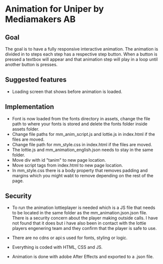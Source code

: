 # Animation for Uniper by Mediamakers AB

## Goal
The goal is to have a fully responsive interactive animation. The animation is divided in to steps each step has a respective step button. When a button is pressed a textbox will appear and that animation step will play in a loop until another button is presses.

## Suggested features
- Loading screen that shows before animation is loaded.

## Implementation
- Font is now loaded from the fonts directory in assets, change the file path to where your fonts is stored and delete the fonts folder inside assets folder.
- Change file paths for mm_anim_script.js and lottie.js in index.html if the files are moved.
- Change file path for mm_style.css in index.html if the files are moved.
- The lottie.js and mm_animation_english.json needs to stay in the same folder.
- Move div with id "tanim" to new page location.
- Move script tags from index.html to new page location.
- In mm_style.css there is a body property that removes padding and margins which you might wabt to remove depending on the rest of the page.

## Security
- To run the animation lottieplayer is needed which is a JS file that needs to be located in the same folder as the mm_animation.json.json file. There is a security concern about the player making outside calls. I have not found that it does but i have also been in contact with the lottie players engenering team and they confirm that the player is safe to use.

- There are no cdns or api:s used for fonts, styling or logic.
- Everything is coded with HTML, CSS and JS.
- Animation is done with adobe After Effects and exported to a .json file.